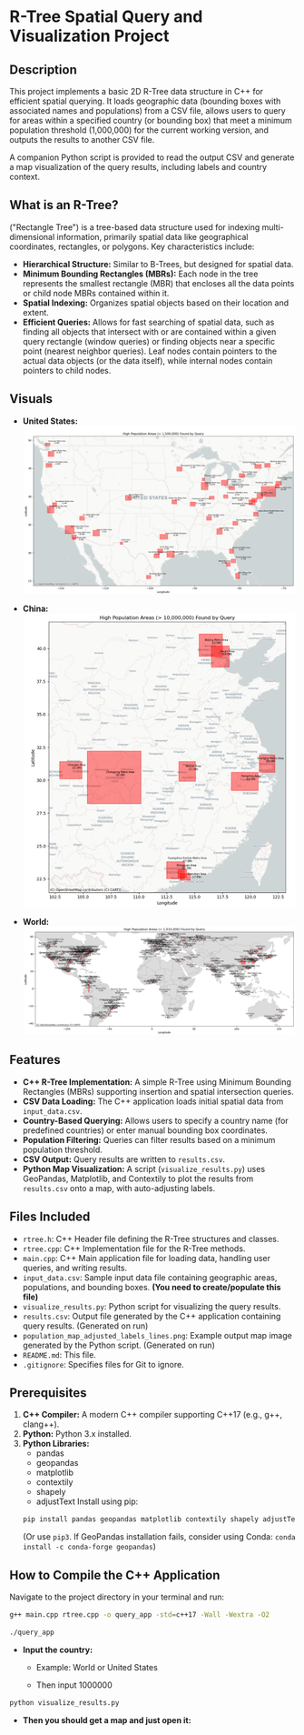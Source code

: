 # R-Tree Spatial Query and Visualization Project

## Description

This project implements a basic 2D R-Tree data structure in C++ for efficient spatial querying. It loads geographic data (bounding boxes with associated names and populations) from a CSV file, allows users to query for areas within a specified country (or bounding box) that meet a minimum population threshold (1,000,000) for the current working version, and outputs the results to another CSV file.

A companion Python script is provided to read the output CSV and generate a map visualization of the query results, including labels and country context.

## What is an R-Tree?

("Rectangle Tree") is a tree-based data structure used for indexing multi-dimensional information, primarily spatial data like geographical coordinates, rectangles, or polygons. Key characteristics include:

* **Hierarchical Structure:** Similar to B-Trees, but designed for spatial data.
* **Minimum Bounding Rectangles (MBRs):** Each node in the tree represents the smallest rectangle (MBR) that encloses all the data points or child node MBRs contained within it.
* **Spatial Indexing:** Organizes spatial objects based on their location and extent.
* **Efficient Queries:** Allows for fast searching of spatial data, such as finding all objects that intersect with or are contained within a given query rectangle (window queries) or finding objects near a specific point (nearest neighbor queries). Leaf nodes contain pointers to the actual data objects (or the data itself), while internal nodes contain pointers to child nodes.


## Visuals

* **United States:**
![Spatial Data over the US](images/UnitedStates.png "United States")

* **China:**
![Spatial Data over China](images/China.png "China")

* **World:**
![Spatial Data over the World](images/World.png "World")

## Features

* **C++ R-Tree Implementation:** A simple R-Tree using Minimum Bounding Rectangles (MBRs) supporting insertion and spatial intersection queries.
* **CSV Data Loading:** The C++ application loads initial spatial data from `input_data.csv`.
* **Country-Based Querying:** Allows users to specify a country name (for predefined countries) or enter manual bounding box coordinates.
* **Population Filtering:** Queries can filter results based on a minimum population threshold.
* **CSV Output:** Query results are written to `results.csv`.
* **Python Map Visualization:** A script (`visualize_results.py`) uses GeoPandas, Matplotlib, and Contextily to plot the results from `results.csv` onto a map, with auto-adjusting labels.

## Files Included

* `rtree.h`: C++ Header file defining the R-Tree structures and classes.
* `rtree.cpp`: C++ Implementation file for the R-Tree methods.
* `main.cpp`: C++ Main application file for loading data, handling user queries, and writing results.
* `input_data.csv`: Sample input data file containing geographic areas, populations, and bounding boxes. **(You need to create/populate this file)**
* `visualize_results.py`: Python script for visualizing the query results.
* `results.csv`: Output file generated by the C++ application containing query results. (Generated on run)
* `population_map_adjusted_labels_lines.png`: Example output map image generated by the Python script. (Generated on run)
* `README.md`: This file.
* `.gitignore`: Specifies files for Git to ignore.

## Prerequisites

1.  **C++ Compiler:** A modern C++ compiler supporting C++17 (e.g., g++, clang++).
2.  **Python:** Python 3.x installed.
3.  **Python Libraries:**
    * pandas
    * geopandas
    * matplotlib
    * contextily
    * shapely
    * adjustText
    Install using pip:
    ```bash
    pip install pandas geopandas matplotlib contextily shapely adjustText
    ```
    (Or use `pip3`. If GeoPandas installation fails, consider using Conda: `conda install -c conda-forge geopandas`)

## How to Compile the C++ Application

Navigate to the project directory in your terminal and run:

```bash
g++ main.cpp rtree.cpp -o query_app -std=c++17 -Wall -Wextra -O2
```
```bash
./query_app  
```

* **Input the country:**

    * Example: World or United States

    * Then input 1000000

```bash
python visualize_results.py 
```

* **Then you should get a map and just open it:**

